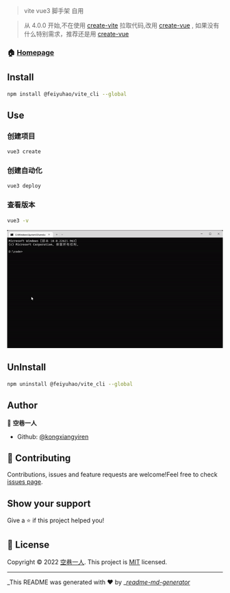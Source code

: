> vite vue3 脚手架 自用

> 从 4.0.0 开始,不在使用 [create-vite](https://www.npmjs.com/package/create-vite) 拉取代码,改用 [create-vue](https://www.npmjs.com/package/create-vue) , 如果没有什么特别需求，推荐还是用 [create-vue](https://www.npmjs.com/package/create-vue)

### 🏠 [Homepage](https://github.com/kongxiangyiren/vite_cli#readme)

## Install

```sh
npm install @feiyuhao/vite_cli --global
```

## Use

### 创建项目

```sh
vue3 create
```

### 创建自动化

```sh
vue3 deploy
```

### 查看版本

```sh
vue3 -v
```

![](create.gif)

## UnInstall

```sh
npm uninstall @feiyuhao/vite_cli --global
```

## Author

👤 **空巷一人**

- Github: [@kongxiangyiren](https://github.com/kongxiangyiren)

## 🤝 Contributing

Contributions, issues and feature requests are welcome!Feel free to check [issues page](https://github.com/kongxiangyiren/vite_cli/issues).

## Show your support

Give a ⭐️ if this project helped you!

## 📝 License

Copyright © 2022 [空巷一人](https://github.com/kongxiangyiren).
This project is [MIT](https://github.com/kongxiangyiren/vite_cli/blob/master/LICENSE) licensed.

---

\_This README was generated with ❤️ by \_[_readme-md-generator_](https://github.com/kefranabg/readme-md-generator)
